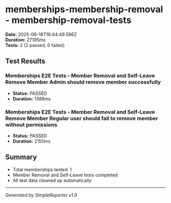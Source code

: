 # memberships-membership-removal - membership-removal-tests

**Date:** 2025-06-18T16:44:49.596Z  
**Duration:** 27195ms  
**Tests:** 2 (2 passed, 0 failed)

## Test Results


### Memberships E2E Tests - Member Removal and Self-Leave Remove Member Admin should remove member successfully
- **Status:** PASSED
- **Duration:** 1388ms



### Memberships E2E Tests - Member Removal and Self-Leave Remove Member Regular user should fail to remove member without permissions
- **Status:** PASSED
- **Duration:** 2155ms



## Summary

- Total memberships tested: 1
- Member Removal and Self-Leave tests completed
- All test data cleaned up automatically

---
*Generated by SimpleReporter v1.0*
